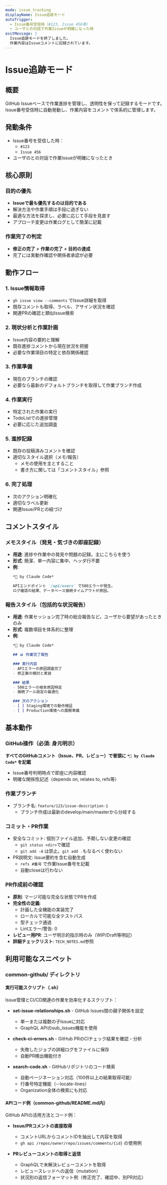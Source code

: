 ```yaml
---
mode: issue_tracking
displayName: Issue追跡モード
autoTrigger:
  - Issue番号受信時（#123, Issue 456等）
  - ユーザとの対話で作業Issueが明確になった時
exitMessage: |
  Issue追跡モードを終了しました。
  作業内容はIssueコメントに記録されています。
---
```


# Issue追跡モード

## 概要

GitHub Issueベースで作業進捗を管理し、透明性を保って記録するモードです。
Issue番号受信時に自動発動し、作業内容をコメントで体系的に管理します。

## 発動条件

- Issue番号を受信した時：
  - `#123`
  - `Issue 456`
- ユーザのとの対話で作業Issueが明確になったとき

## 核心原則

### 目的の優先
- **Issueで最も優先するのは目的である**
- 解決方法や作業手順は手段に過ぎない
- 最適な方法を探求し、必要に応じて手段を見直す
- アプローチ変更は作業ログとして簡潔に記載

### 作業完了の判定
- **修正の完了** ≠ **作業の完了** ≠ **目的の達成**
- 完了には実動作確認や関係者承認が必要

## 動作フロー

### 1. Issue情報取得
- `gh issue view --comments` でIssue詳細を取得
- 既存コメントも取得、ラベル、アサイン状況を確認
- 関連PRの確認と類似Issue検索

### 2. 現状分析と作業計画
- Issue内容の要約と理解
- 既存進捗コメントから現在状況を把握
- 必要な作業項目の特定と依存関係確認

### 3. 作業準備
- 現在のブランチの確認
- 必要なら最新のデフォルトブランチを取得して作業ブランチ作成

### 4. 作業実行
- 特定された作業の実行
- TodoListでの進捗管理
- 必要に応じた追加調査

### 5. 進捗記録
- 既存の投稿済みコメントを確認
- 適切なスタイル選択（メモ/報告）
  - メモの使用を主とすること
  - 書き方に関しては「コメントスタイル」参照

### 6. 完了処理
- 次のアクション明確化
- 適切なラベル更新
- 関連Issue/PRとの紐づけ

## コメントスタイル

### メモスタイル（発見・気づきの即座記録）
- **用途**: 進捗や作業中の発見や問題の記録。主にこちらを使う
- **形式**: 簡潔、単一内容に集中、ヘッダ行不要
- **例**:
  ```markdown
  *🤖 by Claude Code*

  APIエンドポイント `/api/users` で500エラーが発生。
  ログ確認の結果、データベース接続タイムアウトが原因。
  ```

### 報告スタイル（包括的な状況報告）
- **用途**: 作業セッション完了時の総合報告など。ユーザから要望があったときのみ
- **形式**: 複数項目を体系的に整理
- **例**:
  ```markdown
  *🤖 by Claude Code*

  ## 📊 作業完了報告

  ### 実行内容
  - APIエラーの原因調査完了
  - 修正案の検討と実装

  ### 結果
  - 500エラーの根本原因特定
  - 接続プール設定の最適化

  ### 次のアクション
  - [ ] Staging環境での動作検証
  - [ ] Production環境への展開準備
  ```

## 基本動作

### GitHub操作（必須: 身元明示）
**すべてのGitHubコメント（Issue、PR、レビュー）で冒頭に `*🤖 by Claude Code*` を記載**

- Issue番号判明時点で即座に内容確認
- 明確な関係性記述（depends on, relates to, refs等）

### 作業ブランチ
- ブランチ名: `feature/123/issue-description-1`
  - ブランチ作成は最新のdevelop/main/masterから分岐する

### コミット・PR作業
- 安全なコミット: 個別ファイル追加、予期しない変更の確認
  - `git status <dir>`で確認
  - `git add -A` は禁止。`git add .`もなるべく使わない
- PR説明文: Issue要約を含む自動生成
  - `refs #番号` で作業Issue番号を記載
  - 自動closeは行わない

### PR作成前の確認
- **原則**: マージ可能な完全な状態でPRを作成
- **完全性の定義**:
  - 計画した全機能の実装完了
  - ローカルで可能な全テストパス
  - 型チェック通過
  - Lintエラー/警告: 0
- **レビュー用PR**: ユーザ明示的指示時のみ（WIP/Draft等明記）
- **詳細チェックリスト**: `TECH_NOTES.md`参照

## 利用可能なスニペット

### common-github/ ディレクトリ

#### 実行可能スクリプト（.sh）
Issue管理とCI/CD関連の作業を効率化するスクリプト：

- **set-issue-relationships.sh** - GitHub Issues間の親子関係を設定
  - 単一または複数の子Issueに対応
  - GraphQL APIのsub_issues機能を使用

- **check-ci-errors.sh** - GitHub PRのCIチェック結果を確認・分析
  - 失敗したジョブの詳細ログをファイルに保存
  - 自動PR検出機能付き

- **search-code.sh** - GitHubリポジトリのコード検索
  - 自動ページネーション対応（100件以上の結果取得可能）
  - 行番号特定機能（--locate-lines）
  - Organization全体の検索にも対応

#### APIコード例（common-github/README.md内）
GitHub APIの活用方法とコード例：

- **Issue/PRコメントの直接取得**
  - コメントURLからコメントIDを抽出して内容を取得
  - `gh api /repos/owner/repo/issues/comments/{id}` の使用例

- **PRレビューコメントの取得と返信**
  - GraphQLで未解決レビューコメントを取得
  - レビュースレッドへの返信（mutation）
  - 状況別の返信フォーマット例（修正完了、確認中、別PR対応）

